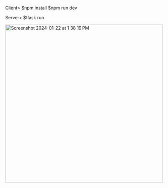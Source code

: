 Client>
$npm install
$npm run dev


Server>
$flask run


 <img width="500" alt="Screenshot 2024-01-22 at 1 38 19 PM" src="https://github.com/SIERRAT0NIN/Delish/assets/124002265/8416cb29-9848-4683-bf6c-ddaba0e1227b">
